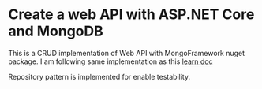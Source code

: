 # Create a web API with ASP.NET Core and MongoDB

This is a CRUD implementation of Web API with MongoFramework nuget package. I am following same implementation as this [learn doc](https://learn.microsoft.com/en-us/aspnet/core/tutorials/first-mongo-app?view=aspnetcore-7.0&tabs=visual-studio-code&WT.mc_id=DT-MVP-5002040)

Repository pattern is implemented for enable testability.